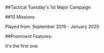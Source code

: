 ##Tactical Tuesday's 1st Major Campaign

##10 Missions

Played from:
September 2019 - January 2020

##Prominent Features:

It's the first one.